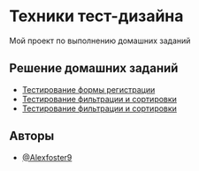 
# Техники тест-дизайна

Мой проект по выполнению домашних заданий


## Решение домашних заданий 

 - [Тестирование формы регистрации](https://docs.google.com/spreadsheets/d/1VtKjl_fP-A5saNKqZGKmKut8bQF140dh2zBr0HyF0So/edit?usp=sharing)
 - [Тестирование фильтрации и сортировки](https://docs.google.com/spreadsheets/d/1Dl5-12b44HElvqwNZfTHn6QsL5OS3fOHp4P3O7z9Ca8/edit?usp=sharing)
 - [Тестирование фильтрации и сортировки](https://docs.google.com/spreadsheets/d/1XN4cfpNO4uV0_LjM_rWbsU1ylwzBBDWTyQtzPkYu1CQ/edit?usp=sharing)





## Авторы

- [@Alexfoster9](https://www.github.com/Alexfoster9)
